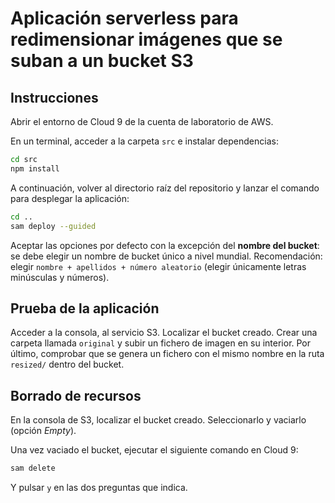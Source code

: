 # Aplicación serverless para redimensionar imágenes que se suban a un bucket S3

## Instrucciones
Abrir el entorno de Cloud 9 de la cuenta de laboratorio de AWS.

En un terminal, acceder a la carpeta `src` e instalar dependencias:
```bash
cd src
npm install
```

A continuación, volver al directorio raíz del repositorio y lanzar el comando para desplegar la aplicación:
```bash
cd ..
sam deploy --guided
```

Aceptar las opciones por defecto con la excepción del __nombre del bucket__: se debe elegir un nombre de bucket único a nivel mundial. Recomendación: elegir `nombre + apellidos + número aleatorio` (elegir únicamente letras minúsculas y números).

## Prueba de la aplicación
Acceder a la consola, al servicio S3. Localizar el bucket creado. Crear una carpeta llamada `original` y subir un fichero de imagen en su interior. Por último, comprobar que se genera un fichero con el mismo nombre en la ruta `resized/` dentro del bucket.

## Borrado de recursos
En la consola de S3, localizar el bucket creado. Seleccionarlo y vaciarlo (opción _Empty_).

Una vez vaciado el bucket, ejecutar el siguiente comando en Cloud 9:
```bash
sam delete
```

Y pulsar `y` en las dos preguntas que indica.
